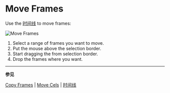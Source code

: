# Move Frames

Use the [时间线](timeline.md) to move frames:

![Move Frames](move-frames/move-frames.gif)

1. Select a range of frames you want to move.
2. Put the mouse above the selection border.
3. Start dragging the from selection border.
4. Drop the frames where you want.

---

**参见**

[Copy Frames](copy-frames.md) |
[Move Cels](move-cels.md) |
[时间线](timeline.md)
